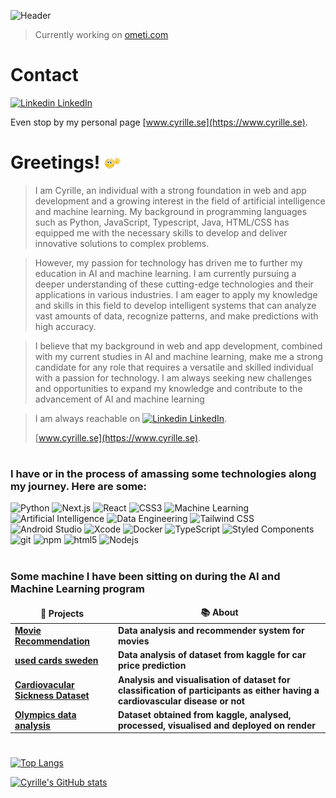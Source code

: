 ![Header](https://user-images.githubusercontent.com/56865654/217626459-79fc43c0-040a-4191-a922-f2adb937b5a6.JPG)

> Currently working on [ometi.com](https://www.ometi.com)

# Contact
[![Linkedin](https://i.stack.imgur.com/gVE0j.png) LinkedIn](https://www.linkedin.com/in/cyrille-ngide-kolle/)

Even stop by my personal page [www.cyrille.se](https://www.cyrille.se).

# Greetings! <img src="https://github.com/CyrilleKolle/CyrilleKolle/blob/main/tenor.gif" width="30px">

>I am Cyrille, an individual with a strong foundation in web and app development and a growing interest in the field of artificial intelligence and machine learning. My background in programming languages such as Python, JavaScript, Typescript, Java, HTML/CSS has equipped me with the necessary skills to develop and deliver innovative solutions to complex problems.

> However, my passion for technology has driven me to further my education in AI and machine learning. I am currently pursuing a deeper understanding of these cutting-edge technologies and their applications in various industries. I am eager to apply my knowledge and skills in this field to develop intelligent systems that can analyze vast amounts of data, recognize patterns, and make predictions with high accuracy.

> I believe that my background in web and app development, combined with my current studies in AI and machine learning, make me a strong candidate for any role that requires a versatile and skilled individual with a passion for technology. I am always seeking new challenges and opportunities to expand my knowledge and contribute to the advancement of AI and machine learning

>I am always reachable on [![Linkedin](https://i.stack.imgur.com/gVE0j.png) LinkedIn](https://www.linkedin.com/in/cyrille-ngide-kolle/).
>
>[www.cyrille.se](https://www.cyrille.se).
#
<h3>I have or in the process of amassing some technologies along my journey. Here are some:</h3>
<p>
  <img alt="Python" src="https://img.shields.io/badge/-Python-3776AB?style=flat-square&logo=python&logoColor=white" />
  <img alt="Next.js" src="https://img.shields.io/badge/-Next.js-000000?style=flat-square&logo=next.js&logoColor=white" />
  <img alt="React" src="https://img.shields.io/badge/-React-45b8d8?style=flat-square&logo=react&logoColor=white" />
  <img alt="CSS3" src="https://img.shields.io/badge/-CSS3-1572B6?style=flat-square&logo=css3&logoColor=white" />
  <img alt="Machine Learning" src="https://img.shields.io/badge/-Machine_Learning-FFA500?style=flat-square&logo=machine-learning&logoColor=white" />
  <img alt="Artificial Intelligence" src="https://img.shields.io/badge/-Artificial_Intelligence-FF8C00?style=flat-square&logo=ai&logoColor=white" />
  <img alt="Data Engineering" src="https://img.shields.io/badge/-Data_Engineering-FF5733?style=flat-square&logo=data-engineering&logoColor=white" />
  <img alt="Tailwind CSS" src="https://img.shields.io/badge/-Tailwind_CSS-38B2AC?style=flat-square&logo=tailwind-css&logoColor=white" />
  <img alt="Android Studio" src="https://img.shields.io/badge/-Android_Studio-3DDC84?style=flat-square&logo=android-studio&logoColor=white" />
  <img alt="Xcode" src="https://img.shields.io/badge/-Xcode-1575F9?style=flat-square&logo=xcode&logoColor=white" />
  <img alt="Docker" src="https://img.shields.io/badge/-Docker-46a2f1?style=flat-square&logo=docker&logoColor=white" />
  <img alt="TypeScript" src="https://img.shields.io/badge/-TypeScript-007ACC?style=flat-square&logo=typescript&logoColor=white" />
  <img alt="Styled Components" src="https://img.shields.io/badge/-Styled_Components-db7092?style=flat-square&logo=styled-components&logoColor=white" />
  <img alt="git" src="https://img.shields.io/badge/-Git-F05032?style=flat-square&logo=git&logoColor=white" />
  <img alt="npm" src="https://img.shields.io/badge/-NPM-CB3837?style=flat-square&logo=npm&logoColor=white" />
  <img alt="html5" src="https://img.shields.io/badge/-HTML5-E34F26?style=flat-square&logo=html5&logoColor=white" />
  <img alt="Nodejs" src="https://img.shields.io/badge/-Nodejs-43853d?style=flat-square&logo=Node.js&logoColor=white" />
</p>

#
<h3>Some machine I have been sitting on during the AI and Machine Learning program</h3>

<table>
  <thead align="center">
    <tr border: none;>
      <td><b>🎁 Projects</b></td>
      <td><b>📚 About</b></td>
    </tr>
  </thead>
  <tbody>
    <tr>
      <td><a href="https://github.com/CyrilleKolle/movie_recommendation"><b>Movie Recommendation</b></a></td>
      <td><b>Data analysis and recommender system for movies</b></td>
    </tr>
	  <tr>
      <td><a href="https://github.com/CyrilleKolle/used-cars_sweden"><b>used cards sweden</b></a></td>
      <td><b>Data analysis of dataset from kaggle for car price prediction</b></td>
    <tr>
      <td><a href="https://github.com/CyrilleKolle/cardiovascular_labb"><b>Cardiovacular Sickness Dataset</b></a></td>
      <td><b>Analysis and visualisation of dataset for classification of participants as either having a cardiovascular disease or not</b></td>
    </tr>
        <tr>
      <td><a href="https://github.com/CyrilleKolle/project_data_behandling/tree/ai_sweden"><b>Olympics data analysis</b></a></td>
      <td><b>Dataset obtained from kaggle, analysed, processed, visualised and deployed on render</b></td>
    </tr>
  </tbody>
</table>

#
[![Top Langs](https://github-readme-stats.vercel.app/api/top-langs/?username=CyrilleKolle)](https://github.com/CyrilleKolle/github-readme-stats)

[![Cyrille's GitHub stats](https://github-readme-stats.vercel.app/api?username=CyrilleKolle&count_private=true&show_icons=true&theme=tokyonight)](https://github.com/CyrilleKolle/github-readme-stats)



